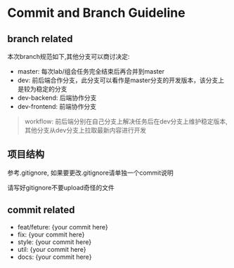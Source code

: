# Commit and Branch Guideline

## branch related

本次branch规范如下,其他分支可以商讨决定:

- master: 每次lab/组会任务完全结束后再合并到master
- dev: 前后端合作分支，此分支可以看作是master分支的开发版本，该分支上是较为稳定的分支
- dev-backend: 后端协作分支
- dev-frontend: 前端协作分支


> workflow: 前后端分别在自己分支上解决任务后在dev分支上维护稳定版本,其他分支从dev分支上拉取最新内容进行开发

## 项目结构

参考.gitignore, 如果要更改.gitignore请单独一个commit说明

请写好gitignore不要upload奇怪的文件

## commit related

- feat/feture: {your commit here}
- fix: {your commit here}
- style: {your commit here}
- util: {your commit here}
- docs: {your commit here}

